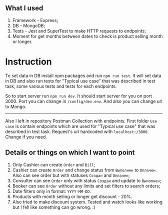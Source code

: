 ## What I used

1. Framework - Express;
2. DB - MongoDB;
3. Tests - Jest and SuperTest to make HTTP requests to endpoints;
4. Moment for get months between dates to check is product selling month or longer.

# Instruction

To set data in DB install npm packages and run `npm run test`. It will set data in DB and also run tests for "Typical use case" that was described in test task, some various tests and tests for each endpoints.

So to start server run `npm run dev`. It should start server for you on port 3000. Port you can change in `/config/dev.env`. And also you can change url to Mongo.

***

Also I left in repository Postman Collection with endpoints. First folder `Use case` is contain endpoints which are used for "Typical use case" that was described in test task. Request's url hardcoded with `localhost:/3000`. Change if you need.

## Details or things on which I want to point

1. Only Cashier can create `Order` and `Bill`;
2. Cashier can create `Order` and change status from `Выполнен` to `Оплачен`. Also can see order but with statuses `Создан` and `Оплачен`;
3. Consulter can see `Order` only with status `Создан` and update to `Выполнен`;
4. Booker can see `Order` without any limits and set filters to search orders;
5. Date filters only in format: `YYYY-MM-DD`.
6. Products with month selling or longer get discount - 20%.
7. Also tried to make discount system. Tested and watch looks like working but I fell like something can go wrong. :)